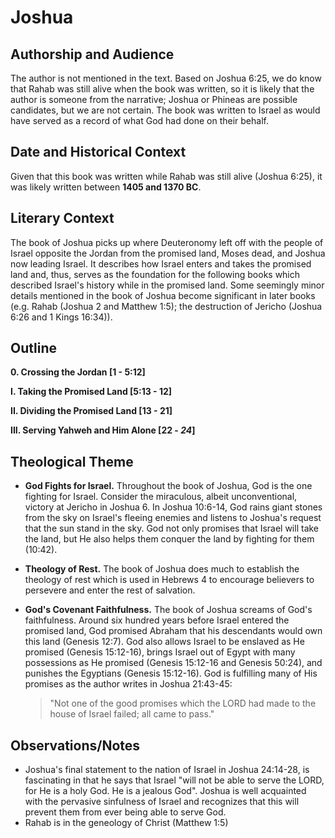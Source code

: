 # Joshua

## Authorship and Audience
The author is not mentioned in the text. Based on Joshua 6:25, we do know that Rahab was still alive when the book was written, so it is likely that the author is someone from the narrative; Joshua or Phineas are possible candidates, but we are not certain. The book was written to Israel as would have served as a record of what God had done on their behalf.

## Date and Historical Context
Given that this book was written while Rahab was still alive (Joshua 6:25), it was likely written between **1405 and 1370 BC**.

## Literary Context
The book of Joshua picks up where Deuteronomy left off with the people of Israel opposite the Jordan from the promised land, Moses dead, and Joshua now leading Israel. It describes how Israel enters and takes the promised land and, thus, serves as the foundation for the following books which described Israel's history while in the promised land. Some seemingly minor details mentioned in the book of Joshua become significant in later books (e.g. Rahab (Joshua 2 and Matthew 1:5); the destruction of Jericho (Joshua 6:26 and 1 Kings 16:34)).

## Outline

**0. Crossing the Jordan [1 - 5:12]**

**I. Taking the Promised Land [5:13 - 12]**

**II. Dividing the Promised Land [13 - 21]**

**III. Serving Yahweh and Him Alone [22 - *24*]**

## Theological Theme
- **God Fights for Israel.** Throughout the book of Joshua, God is the one fighting for Israel. Consider the miraculous, albeit unconventional, victory at Jericho in Joshua 6. In Joshua 10:6-14, God rains giant stones from the sky on Israel's fleeing enemies and listens to Joshua's request that the sun stand in the sky. God not only promises that Israel will take the land, but He also helps them conquer the land by fighting for them (10:42).
- **Theology of Rest.** The book of Joshua does much to establish the theology of rest which is used in Hebrews 4 to encourage believers to persevere and enter the rest of salvation.
- **God's Covenant Faithfulness.** The book of Joshua screams of God's faithfulness. Around six hundred years before Israel entered the promised land, God promised Abraham that his descendants would own this land (Genesis 12:7). God also allows Israel to be enslaved as He promised (Genesis 15:12-16), brings Israel out of Egypt with many possessions as He promised (Genesis 15:12-16 and Genesis 50:24), and punishes the Egyptians (Genesis 15:12-16). God is fulfilling many of His promises as the author writes in Joshua 21:43-45:

  > "Not one of the good promises which the LORD had made to the house of Israel failed; all came to pass."

## Observations/Notes
- Joshua's final statement to the nation of Israel in Joshua 24:14-28, is fascinating in that he says that Israel "will not be able to serve the LORD, for He is a holy God. He is a jealous God". Joshua is well acquainted with the pervasive sinfulness of Israel and recognizes that this will prevent them from ever being able to serve God.
- Rahab is in the geneology of Christ (Matthew 1:5)
